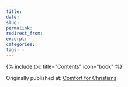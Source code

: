 ```yaml
---
title: 
date: 
slug:
permalink:
redirect_from:
excerpt: 
categories:
tags: - 
---
```

{% include toc title="Contents" icon="book" %}


<div>Originally published at: <a href='http://www.alecsatin.com/'>Comfort for Christians</a></div>

